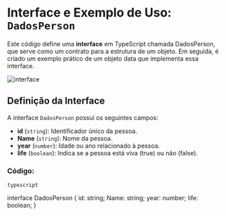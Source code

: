 # Interface e Exemplo de Uso: `DadosPerson`

Este código define uma **interface** em TypeScript chamada DadosPerson, que serve como um contrato para a estrutura de um objeto. Em seguida, é criado um exemplo prático de um objeto data que implementa essa interface.

![interface](https://github.com/user-attachments/assets/9a626cd0-0834-4d81-8cc3-37efa011432a)

## Definição da Interface

A interface `DadosPerson` possui os seguintes campos:
- **id** (`string`): Identificador único da pessoa.
- **Name** (`string`): Nome da pessoa.
- **year** (`number`): Idade ou ano relacionado à pessoa.
- **life** (`boolean`): Indica se a pessoa está viva (true) ou não (false).

### Código:
    typescript
interface DadosPerson {
    id: string;
    Name: string;
    year: number;
    life: boolean;
}
